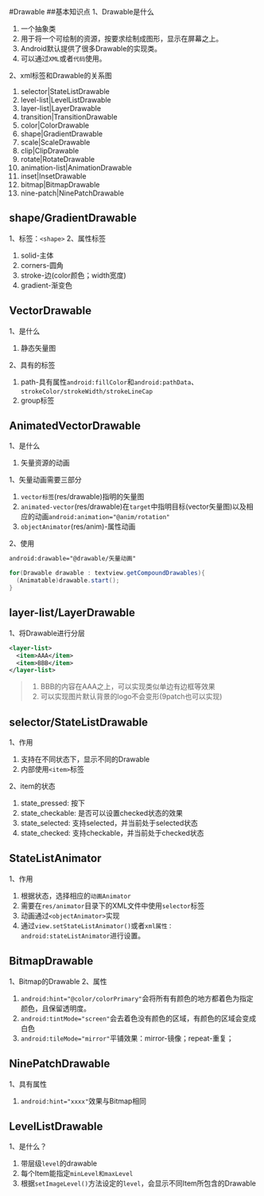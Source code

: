 #Drawable
##基本知识点
1、Drawable是什么
1. 一个抽象类
2. 用于将一个可绘制的资源，按要求绘制成图形，显示在屏幕之上。
3. Android默认提供了很多Drawable的实现类。
4. 可以通过`XML`或者`代码`使用。

2、xml标签和Drawable的关系图
1. selector|StateListDrawable
2. level-list|LevelListDrawable
3. layer-list|LayerDrawable
4. transition|TransitionDrawable
5. color|ColorDrawable
6. shape|GradientDrawable
7. scale|ScaleDrawable
8. clip|ClipDrawable
9. rotate|RotateDrawable
10. animation-list|AnimationDrawable
11. inset|InsetDrawable
12. bitmap|BitmapDrawable
13. nine-patch|NinePatchDrawable

## shape/GradientDrawable
1、标签：`<shape>`
2、属性标签
1. solid-主体
2. corners-圆角
3. stroke-边(color颜色；width宽度)
4. gradient-渐变色

## VectorDrawable
1、是什么
1. 静态矢量图


2、具有的标签
1. path-具有属性`android:fillColor`和`android:pathData`、`strokeColor/strokeWidth/strokeLineCap`
2. group标签

## AnimatedVectorDrawable
1、是什么
1. 矢量资源的动画

1、矢量动画需要三部分
1. `vector标签`(res/drawable)指明的矢量图
2. `animated-vector`(res/drawable)在`target`中指明目标(vector矢量图)以及相应的动画`android:animation="@anim/rotation"`
3. `objectAnimator`(res/anim)-属性动画

2、使用
```xml
android:drawable="@drawable/矢量动画"
```
```java
for(Drawable drawable : textview.getCompoundDrawables){
  (Animatable)drawable.start();
}
```


## layer-list/LayerDrawable
1、将Drawable进行分层
```xml
<layer-list>
  <item>AAA</item>
  <item>BBB</item>
</layer-list>
```
>1. BBB的内容在AAA之上，可以实现类似单边有边框等效果
>2. 可以实现图片默认背景的logo不会变形(9patch也可以实现)

## selector/StateListDrawable
1、作用
1. 支持在不同状态下，显示不同的Drawable
2. 内部使用`<item>`标签

2、item的状态
1. state_pressed: 按下
2. state_checkable: 是否可以设置checked状态的效果
3. state_selected: 支持selected，并当前处于selected状态
4. state_checked: 支持checkable，并当前处于checked状态

## StateListAnimator
1、作用
1. 根据状态，选择相应的`动画Animator`
2. 需要在`res/animator`目录下的XML文件中使用`selector`标签
3. 动画通过`<objectAnimator>`实现
4. 通过`view.setStateListAnimator()`或者`xml属性：android:stateListAnimator`进行设置。


## BitmapDrawable
1、Bitmap的Drawable
2、属性
1. `android:hint="@color/colorPrimary"`会将所有有颜色的地方都着色为指定颜色，且保留透明度。
2. `android:tintMode="screen"`会去着色没有颜色的区域，有颜色的区域会变成白色
3. `android:tileMode="mirror"`平铺效果：mirror-镜像；repeat-重复；

## NinePatchDrawable
1、具有属性
1. `android:hint="xxxx"`效果与Bitmap相同

## LevelListDrawable
1、是什么？
1. 带层级`level`的drawable
2. 每个Item能指定`minLevel和maxLevel`
3. 根据`setImageLevel()`方法设定的`level`，会显示不同Item所包含的Drawable
